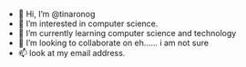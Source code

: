 - 👋 Hi, I’m @tinaronog
- 👀 I’m interested in computer science.
- 🌱 I’m currently learning computer science and technology
- 💞️ I’m looking to collaborate on eh...... i am not sure
- 📫 look at my email address.



